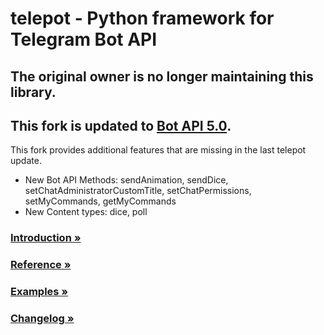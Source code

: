 # telepot - Python framework for Telegram Bot API

## The original owner is no longer maintaining this library.
## This fork is updated to [Bot API 5.0](https://core.telegram.org/bots/api-changelog#November-4-2020).

This fork provides additional features that are missing in the last telepot update.

- New Bot API Methods: sendAnimation, sendDice, setChatAdministratorCustomTitle, setChatPermissions, setMyCommands, getMyCommands
- New Content types: dice, poll


### [Introduction »](http://telepot.readthedocs.io/en/latest/)
### [Reference »](http://telepot.readthedocs.io/en/latest/reference.html)
### [Examples »](https://github.com/nickoala/telepot/tree/master/examples)
### [Changelog »](https://github.com/nickoala/telepot/blob/master/CHANGELOG.md)

